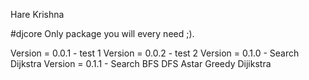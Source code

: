 Hare Krishna

#djcore 
Only package you will every need ;).

Version = 0.0.1 - test 1
Version = 0.0.2 - test 2
Version = 0.1.0 - Search Dijkstra
Version = 0.1.1 - Search BFS DFS Astar Greedy Dijikstra